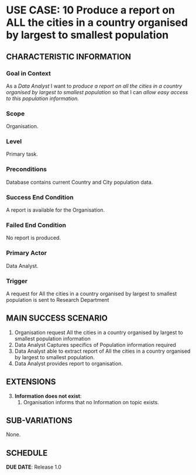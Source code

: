 # USE CASE: 10 Produce a report on ALL the cities in a country organised by largest to smallest population

## CHARACTERISTIC INFORMATION

### Goal in Context

As a *Data Analyst* I want to *produce a report on all the cities in a country organised by largest to smallest population* so that I can *allow easy access to this population information.*

### Scope

Organisation.

### Level

Primary task.

### Preconditions

Database contains current Country and City population data.

### Success End Condition

A report is available for the Organisation.

### Failed End Condition

No report is produced.

### Primary Actor

Data Analyst.

### Trigger

A request for All the cities in a country organised by largest to smallest population is sent to Research Department

## MAIN SUCCESS SCENARIO

1. Organisation request All the cities in a country organised by largest to smallest population information
2. Data Analyst Captures specifics of Population information required
3. Data Analyst able to extract report of All the cities in a country organised by largest to smallest population.
4. Data Analyst provides report to organisation.

## EXTENSIONS

3. **Information does not exist**:
   1. Organisation informs that no Information on topic exists.

## SUB-VARIATIONS

None.

## SCHEDULE

**DUE DATE**: Release 1.0
